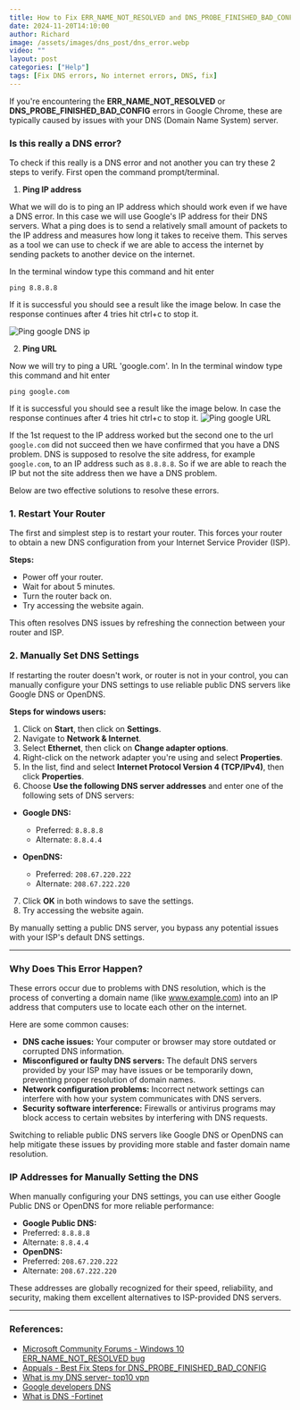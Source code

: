 ```yaml
---
title: How to Fix ERR_NAME_NOT_RESOLVED and DNS_PROBE_FINISHED_BAD_CONFIG Errors in Google Chrome due to DNS
date: 2024-11-20T14:10:00
author: Richard
image: /assets/images/dns_post/dns_error.webp
video: ""
layout: post
categories: ["Help"]
tags: [Fix DNS errors, No internet errors, DNS, fix]
---
```

If you're encountering the **ERR_NAME_NOT_RESOLVED** or **DNS_PROBE_FINISHED_BAD_CONFIG** errors in Google Chrome, these are typically caused by issues with your DNS (Domain Name System) server. 

### Is this really a DNS error?

To check if this really is a DNS error and not another you can try these 2 steps to verify. First open the command prompt/terminal. 

1. **Ping IP address**

What we will do is to ping an IP address which should work even if we have a DNS error. In this case we will use Google's IP address for their DNS servers. What a ping does is to send a relatively small amount of packets to the IP address and measures how long it takes to receive them. This serves as a tool we can use to check if we are able to access the internet by sending packets to another device on the internet.

In the terminal window type  this command and hit enter 

`ping 8.8.8.8`

 If it is successful you should see a result like the image below. In case the response continues after 4 tries hit ctrl+c to stop it.

![Ping google DNS ip ](/RDjarbeng/assets/images/dns_post/dns_test_ip.png)

2. **Ping URL**

Now we will try to ping a URL 'google.com'. In In the terminal window type  this command and hit enter

 `ping google.com`

If it is successful you should see a result like the image below. In case the response continues after 4 tries hit ctrl+c to stop it.
![Ping google URL ](/RDjarbeng/assets/images/dns_post/dns_test_google.png)

If the 1st request to the IP address worked but the second one to the url `google.com` did not succeed then we have confirmed that you have a DNS problem. DNS is supposed to resolve the site address, for example `google.com`, to an IP address such as `8.8.8.8`.  So if we are able to reach the IP but not the site address then we have a DNS problem.

Below are two effective solutions to resolve these errors.

### 1. Restart Your Router

The first and simplest step is to restart your router. This forces your router to obtain a new DNS configuration from your Internet Service Provider (ISP).

**Steps:**

- Power off your router.
- Wait for about 5 minutes.
- Turn the router back on.
- Try accessing the website again.

This often resolves DNS issues by refreshing the connection between your router and ISP.

### 2. Manually Set DNS Settings

If restarting the router doesn't work, or router is not in your control, you can manually configure your DNS settings to use reliable public DNS servers like Google DNS or OpenDNS.

**Steps for windows users:**

1. Click on **Start**, then click on **Settings**.
2. Navigate to **Network & Internet**.
3. Select **Ethernet**, then click on **Change adapter options**.
4. Right-click on the network adapter you're using and select **Properties**.
5. In the list, find and select **Internet Protocol Version 4 (TCP/IPv4)**, then click **Properties**.
6. Choose **Use the following DNS server addresses** and enter one of the following sets of DNS servers:

- **Google DNS:**
    - Preferred: `8.8.8.8`
    - Alternate: `8.8.4.4`
   
- **OpenDNS:**
    - Preferred: `208.67.220.222`
    - Alternate: `208.67.222.220`

7. Click **OK** in both windows to save the settings.
8. Try accessing the website again.

By manually setting a public DNS server, you bypass any potential issues with your ISP's default DNS settings.

---

### Why Does This Error Happen?

These errors occur due to problems with DNS resolution, which is the process of converting a domain name (like www.example.com) into an IP address that computers use to locate each other on the internet.

Here are some common causes:

- **DNS cache issues:** Your computer or browser may store outdated or corrupted DNS information.
- **Misconfigured or faulty DNS servers:** The default DNS servers provided by your ISP may have issues or be temporarily down, preventing proper resolution of domain names.
- **Network configuration problems:** Incorrect network settings can interfere with how your system communicates with DNS servers.
- **Security software interference:** Firewalls or antivirus programs may block access to certain websites by interfering with DNS requests.

Switching to reliable public DNS servers like Google DNS or OpenDNS can help mitigate these issues by providing more stable and faster domain name resolution.

### IP Addresses for Manually Setting the DNS

When manually configuring your DNS settings, you can use either Google Public DNS or OpenDNS for more reliable performance:

- **Google Public DNS:**
- Preferred: `8.8.8.8`
- Alternate: `8.8.4.4`
- **OpenDNS:**
- Preferred: `208.67.220.222`
- Alternate: `208.67.222.220`

These addresses are globally recognized for their speed, reliability, and security, making them excellent alternatives to ISP-provided DNS servers.

---

### References:

- [Microsoft Community Forums - Windows 10 ERR_NAME_NOT_RESOLVED bug](https://answers.microsoft.com/en-us/windows/forum/all/windows-10-errnamenotresolved-bug/8fcba1ed-f1bb-47b8-b326-f9d56babd9a4)
- [Appuals - Best Fix Steps for DNS_PROBE_FINISHED_BAD_CONFIG](https://appuals.com/best-fix-steps-fix-dns_probe_finished_bad_config/)
- [What is my DNS server- top10 vpn](https://www.top10vpn.com/tools/what-is-my-dns-server/)
- [Google developers DNS](https://developers.google.com/speed/public-dns/docs/using?hl=en)
- [What is DNS -Fortinet](https://www.fortinet.com/resources/cyberglossary/what-is-dns)
